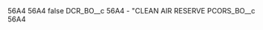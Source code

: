 <?xml version="1.0" encoding="UTF-8"?>
<CustomMetadata xmlns="http://soap.sforce.com/2006/04/metadata" xmlns:xsi="http://www.w3.org/2001/XMLSchema-instance" xmlns:xsd="http://www.w3.org/2001/XMLSchema">
    <description>56A4</description>
    <label>56A4</label>
    <protected>false</protected>
    <values>
        <field>DCR_BO__c</field>
        <value xsi:type="xsd:string">56A4 - &quot;CLEAN AIR RESERVE</value>
    </values>
    <values>
        <field>PCORS_BO__c</field>
        <value xsi:type="xsd:string">56A4</value>
    </values>
</CustomMetadata>
